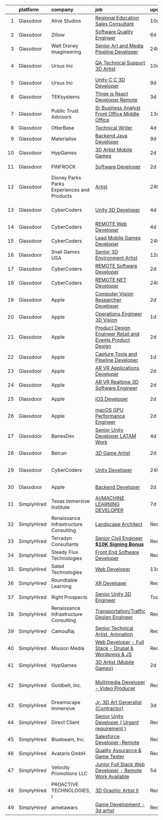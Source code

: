 

|    | platform    | company                                      | job                                                                                                                                                                                                                                                                                                                                                                                                                                                                                                                                                                                                                                                                                                                                                                                                                                                                                                                                                                                                                                                                                                                                                                                                                                                                                                                                                                                                     | update_time   | location                         |
|---:|:------------|:---------------------------------------------|:--------------------------------------------------------------------------------------------------------------------------------------------------------------------------------------------------------------------------------------------------------------------------------------------------------------------------------------------------------------------------------------------------------------------------------------------------------------------------------------------------------------------------------------------------------------------------------------------------------------------------------------------------------------------------------------------------------------------------------------------------------------------------------------------------------------------------------------------------------------------------------------------------------------------------------------------------------------------------------------------------------------------------------------------------------------------------------------------------------------------------------------------------------------------------------------------------------------------------------------------------------------------------------------------------------------------------------------------------------------------------------------------------------|:--------------|:---------------------------------|
|  1 | Glassdoor   | Alive Studios                                | [Regional Education Sales Consultant](https://www.glassdoor.com/partner/jobListing.htm?pos=104&ao=1110586&s=58&guid=0000018137cf345e98bf247254e7e67c&src=GD_JOB_AD&t=SR&vt=w&ea=1&cs=1_e8b93347&cb=1654498735543&jobListingId=1007895124397&cpc=64DC0C913FDBAADD&jrtk=3-0-1g4rsud46r0go801-1g4rsud4mm6qs800-2fccb21c2e1ea881--6NYlbfkN0AtR68e5gWpPxoovZgA7Udo-dcymoK0NpHFMpIgh7LYzwY3wN5rRkTJw7S9Un75A1UkfoEPcR-RLTtmXzPwKmOqMqSUGO6XxXBLFjazCM3V1ZfBf1dsKFPwpEorEmRbYNpRuaetMdGHNrVWqKG-YgcH2_4AgN8YNRiRdktTNsy0-IciB3jOXBW6M1cvLhUjxJJREkqjKYfkKE6S_cvCkunqi8PFlqsWTxkJ1pFYxsoDorLXqW4DgIq-FTqd1Wl7q2sBQtW3INNl7M8IgTYWtcgGImCva4zhitC90nap668CNzxcdrVvWxRsP9FxZezlJ2H9n01drsCY_GQWdUdW1PPN-GjYe9PFw_ymihG9fN4w0Pj3e7kUaGzX1lnGZOJxsEafpTIFlrsupLIHwHTaGUAP0IiP8BA8B1frCf-ZfYKF4zZABBw6wtyQXNUJv-e1R7dOyrt9IJlb-tniN7P_qQrpTni8FEF6SuDseExJ6epEpm99DbN_V9EFB-5CaofXexRmGExJ_2AEi3Cuvt-Ta-1a)                                                                                                                                                                                                                                                                                                                                                                                                                                                                                                          | 10d           | Remote                           |
|  2 | Glassdoor   | Zillow                                       | [Software Quality Engineer](https://www.glassdoor.com/partner/jobListing.htm?pos=106&ao=1110586&s=58&guid=0000018137cf345e98bf247254e7e67c&src=GD_JOB_AD&t=SR&vt=w&cs=1_6af1f7ba&cb=1654498735543&jobListingId=1007903539031&cpc=F17331D9BECC482A&jrtk=3-0-1g4rsud46r0go801-1g4rsud4mm6qs800-035407c887bad3dc--6NYlbfkN0ANMurRYyPEXg08u6OamUd1Mvhk-zhFSGYIZgoJR86UvQ_x0FKK8TrZZD49G3rLjS9rbZs5q0fbxwYU7MkV993Oe-gKeXOBEM0przj8GW40AqIWrED_h2tg0FFZ_tVDMQKQ-FCMIu7_2R71BCkq9j8dBYcVNaMOjb43cyWZM9Fvpg-YQtiHwFq-WbNt7SdiX9gbzYZ3roIFi4o1MxJUch17BCj-GMz1vZkRdJAJVbb8xTql29Qc3API78RyanGezjrmA_DxFsNrkQ1T7HFS_JPajoUOT2BPYOB-DHwPYi8sXpzMcOgO21-cphLPxt_MQZWYem85vidoy3qHawy7Vhfb3_ahmXteoj71DkkHqHLZWIgBtqGBjJ1RPCvxfFOTmba0PCX-43EVLatZxIuLB4zoaMgc3EH_me9ybFNB20jMAduSLJMadc932dQfn1LcR6FnGesEO9KJDG7c_DvHWtQjbtt3um1xHyBtwQ1pfboHOSAw-g0yHL8Z5-X31hu6wUY4EYf7Z5Bc-cFTGsTlcb6KWZbWEV3_Q2NKVe5ci9xgbam9EhEKpVmPQxPJgrW4IXJnUgLR4AjYQRVOj85YAierG10gmW02Ta5PPOE0UV_pNH69faDtuqGTV09a8GQ-6CQoxpJnSuC2bV13ypt3wB0O9eV2jOQrFTZhpmoiRu2yLEaGjg5F_KuYPd-P3egBJAceA3nT6hqRNOzaROyTQj0eTpFYJr4S5I2zcz6BNaiiHp67skN5Ha-ouf3xD4KQC7bgWKkItfIm38nzQm3CWXFvSFujK-xW8-CPxbf-whawX2GpsqhAD39-ovxds3hptCdYNRr-PLjkcvLkfPhHVTbLDESm4xOr9Bovk3bEj78vpTLMF-JB-wFJzu7p13-c6St-zuvpIPQsx8fL2kmuLtcfX7kirPtB4Eo%3D)                                                                                                           | 6d            | Irvine, CA                       |
|  3 | Glassdoor   | Walt Disney Imagineering                     | [Senior Art and Media Pipeline Developer](https://www.glassdoor.com/partner/jobListing.htm?pos=121&ao=1110586&s=58&guid=0000018137cf345e98bf247254e7e67c&src=GD_JOB_AD&t=SR&vt=w&cs=1_1f3f5faa&cb=1654498735545&jobListingId=1007919204737&cpc=32EE424DE2B657EB&jrtk=3-0-1g4rsud46r0go801-1g4rsud4mm6qs800-c6c83084490b79ff--6NYlbfkN0DAFTyt7pbDCC2JPO79CSdi1dIb81yjczP5qsKcZIxgiRd1qisRd4re16D_VG3-wzWgmoe7oQDeeETCLOqFlKQjg4NJvtVe6PbjUFlH5oRkUHFc1EnNDTaYwAJSecLddGOj-ARd8Era_NgYiyt8DraoFu0wgDZnusyVp9KDygqr-slxF9eB5NsvmAQMK7A-oVCu4VsTQGLoBnhAoAVFno6YjHtbG4tIoAVHjpdrFTHDGz8lamq8j-1j2y-CgMHoNNJxU2evdl5cHTnr1t_RhFCueJ5He8gX4q6D4tAbmJFmEUfIGPOjmY_SftW0PQ5gdc3Ffs85Qb9O-dMIDqkgs83lDMcra8wxJEvsMm0GnojrTMDNzbO0eaEi7tROSSDVqyThXnVNGq70bVEDMzx2OGoV4umgZ8FqreSgN81autNHklYGQU5VgSvIi_c_CjZjMjg%3D)                                                                                                                                                                                                                                                                                                                                                                                                                                                                                                                                                                                             | 24h           | Morgan, UT                       |
|  4 | Glassdoor   | Ursus  Inc                                   | [QA Technical Support 3D Artist](https://www.glassdoor.com/partner/jobListing.htm?pos=128&ao=1110586&s=58&guid=0000018137cf345e98bf247254e7e67c&src=GD_JOB_AD&t=SR&vt=w&ea=1&cs=1_ab555ff8&cb=1654498735547&jobListingId=1007895506669&cpc=9DC6E4D8324653EE&jrtk=3-0-1g4rsud46r0go801-1g4rsud4mm6qs800-2f95e1f65c736e8a--6NYlbfkN0CT8vBT9H5mqECx2dfLV_FONLPDKpIRssxVwtj05Tmm4rA5I0VNOPdM1oYsK66ov5pd1D8TFEzF-bPxv7iFcqwJIp8izRZ0O7z5k-EIgIS-qEe3oSm8paC71AzvSTsFdbaqVcnybvg7X3v-Dl3nVei1INK04EuV7KbUNp9NSXlRlNBPnwF4hc_LsGlEE-AaNZvzm4ZA7vXpyZPm7v57EMBRz87C_HhGUbs8njjIMve5lDnKEpm2TndLO9niM_2YMMsDghyT753m9Wl0IH70lPlrILQM-Lnj5KvMKW0Hf15fCu3-qqRY_BQ-Orgz4U6byYLyfJoVp_ABLLDBrzoDer1MWaMdCe1bzq2QGaOQUiullHDl0HwP9svnh-wT5nTLgp1oJbrjKmcNTt5XdzV48PbM6dt8fmprbDwViJsTxwtYRDzNmTs7hCy6MCjYfU44Ry1wZUe3b47QNOOdkm5stWB43lH8KD1CtqC-9-lJDe5QS80_ldOpyI3FPZaaGzW89K1HtO5AuQg9taC2638BnPAmAm5i2WByDg4TzmA-ftw0kh8itDxyg5pj1X9HewdA8v96geFcggLnZBd589T4ogpUZKevVxgMRf1F5Pi11O6jhapkKJQ6H5j5MBSoK46HaVJu65YC0t9PKUfomTrK53Tra9H3kj1B9F8kRKhXU3s1EhZOB-5hWSthQfFI0O8xnamj7jOfbvMKIRSoYdm4Ij7GXhLRbMJgM3ob0u_FIFNYeiPXKX5i7D_nV5538hfI0OtR-C2plc8n4hZ91t02DM-7H9sD9Crd7tWd11NE2pZ6UuAPLStt5bwc1tKYS8SMss1s-TDS6GENrOYMs5DJ0lYH1AGjww20dBubhBPI7eSs94FbSvkeR4D7y-Z0wfxPy3RkclC9EcCjcwV2PEcFBxIhDQSR60tyAwoRLHxOGl-AztRlSkHvhqHseq9nLD55k_AKFXQAsN_xcaRSnF4JwFacVApZy4SP_rImfqjl0DSNFBx9ACgdAD5Iun-Xgkt_k4w%3D) | 10d           | San Francisco, CA                |
|  5 | Glassdoor   | Ursus  Inc                                   | [Unity C C   3D Developer](https://www.glassdoor.com/partner/jobListing.htm?pos=109&ao=1110586&s=58&guid=0000018137cf345e98bf247254e7e67c&src=GD_JOB_AD&t=SR&vt=w&ea=1&cs=1_36868d13&cb=1654498735543&jobListingId=1007899085214&cpc=42BEC95245890617&jrtk=3-0-1g4rsud46r0go801-1g4rsud4mm6qs800-e94ba3e8f5e09dfd--6NYlbfkN0CT8vBT9H5mqECx2dfLV_FONLPDKpIRssxVwtj05Tmm4rA5I0VNOPdM1oYsK66ov5pDGOLJHGnDLBGJyQ1GPi5-bziv7MwQqUEBr1DOUreN8GzYgEC_gJlyWgSfTpdGPPjD4QSlY1HIR-NFpcoAXS27VgnrBDy-bqdhYISd3i7bD79cjzAdSEJN2VeD1TohrI3Kl6f4QCjwczBeNwLH492qEibsIYUqUqv1obeyjhm_U6tXQQQYMvB0oqKZB-4clx3_VDDAtfbIzk20XcGIijaVf1iB5mIjDtsGc4bWVqeZW3rlvCylL6PtwqdlxRLcC_tusSnNKVurm-c1d-GjwcYDbIZNJ-DYqS4hw0VrJlq6llBSDVc-Juf__BadU0uzlxcgotLz-PTagkCbRMooCz2tqROxSl77ccmnRe8YFBMa5JaGtHwi2RJKsPo6Q8-wOUWNO2badF__AL8lRiR1jB6wgrkY_tnA_IfPjTLJWUfKQBlDXbcg3Ihs4cXhttTm63AmirsLjJoEs09Jwi45VQya9rzR3jJo4osVXsqSIcuap1iCJk59iO4bK5kfOmcjn5LcahKuw0Hfj4McZOX0MZfMsmlMEipSCcJVzQMd2K2o3AwXCtgBJ3fZE8HeCj5f7tutahlMO-XwNzwe-KvSNsF7CJ3wLLJhCnKnmjnTrFCgv2nRlDIpoE5hjo3W1MmOZ_Tf2I26vWI103Yx_bcP4HM9LwSjPlKChyNc8J-o2A_yoIj01LZWax_f500qgkrgZz97H64B_7TJxuu-QzMZPBRcoyzmgYsSC0uP3btkgRk9xT4oSz8MwUCUQkHEAHntHyqZ9nkkxcDg6yGCvyynNMdJHFq2DUEi85vKHXQX0HkfQylPqqmzOpBg7NDy_pLDYjJi176CNfnVoXnuoz0UTVlmeTdizzOBIeXVV8aYMHPUdPeh-eSmTn9GZcuO3V3sPD6831MG4gT35tR7zEjHQHfrRCZVB7kSNJRECAT0YceZGbtCmohEdK3noE8TCDAztOI%3D)       | 9d            | Redmond, WA                      |
|  6 | Glassdoor   | TEKsystems                                   | [Three js React Developer   Remote](https://www.glassdoor.com/partner/jobListing.htm?pos=130&ao=1110586&s=58&guid=0000018137cf345e98bf247254e7e67c&src=GD_JOB_AD&t=SR&vt=w&cs=1_68f71511&cb=1654498735546&jobListingId=1007915082914&cpc=B076152010A3B66C&jrtk=3-0-1g4rsud46r0go801-1g4rsud4mm6qs800-a401ffe008211f96--6NYlbfkN0AuKz8EBO1xHDEL7V2YF9xF3dC_I9B9i-Zw2Jh8clPMK9BxhHDJszxSyW718EipT5OMRBj1ngUYa7znXsJmMQfAbeNIpqelumvuWdazZosee6BP_JrpGbOntRNKZjKPxwX7aTZWq1jr6o424V-chnIsjJ-EGIGmIDkY4Ed75ncFnbm6QElELXCLz4v4JPuRrrRudGnp9nAo2WKfhsj3n064GF-fUsQurjwJ3yxcxcKaXvQ8ZCF9EIgy0ESQv2mqB_vVrj64SoEpjNZptZDFVMh0JMjQk7vI8Q9Hax9ZrO-o5fjC70uaYCVJ0K905ZDihANfmTlWtynCIG4apudRHYVxAMA5PRdZ5Uj2wZZXqXH8clf-08w2aR4ICYVvlWg7mGGYlJc9ZrLniElfXO7VT5rxaJqsLuGxA9WuQZRurxEXgMt13ZoiLhYEsj91MPrUfhmX6B5dX2xMlHOecSuz7-RMZSeIhRBesZ9rQKutd7bWpXPPzEYSfuelmAobl5hkrVBT4DDO7RkTbBMnRyb421v_xR1xywSjaIhfGOvK16H4XZdUz9h0IT3y0_6M_qXkR0EAoYuKBHyigm9bT3TL8z9_kQDs85GBSDNDLEH1YT2uqTFT83-8F2uVvvfBb2fuJTIlj6UlNF_h08w-qJSGseVdCOaF6qhVBn6MKEoi95S0GDAFGDJkPmxHtoQwEfPElfJL2r1yZqSCd4Q7pD4HZl6fGfwEXVQ1MzUtIetabbe8g2ybDqLG5v-BIrKxRa_KQXwCIpFGOP7WV_H4BQdRcgjY4Y2sApAJAVDMRap5JQ8MOR62S1M3LSvyWrnGvoB2b4RGWAT7Fja33DdrUR02GWvGc5sJNAZ4wOb35JSI28EHtqeJCYBZdi905zMSNHY_4cYBpr1vmO8FMhCXJukaRRWZ9MXNo0ukU3n7t_Ps8dlBDEyKrAGwSnZQq5siuKkO-OerYRZUMhRTHw%3D%3D)                                                     | 3d            | Cupertino, CA                    |
|  7 | Glassdoor   | Public Trust Advisors                        | [Sr  Business Analyst  Front Office Middle Office ](https://www.glassdoor.com/partner/jobListing.htm?pos=103&ao=1110586&s=58&guid=0000018137cf345e98bf247254e7e67c&src=GD_JOB_AD&t=SR&vt=w&ea=1&cs=1_0dc51efd&cb=1654498735542&jobListingId=1007886518378&cpc=CCC092465BAD6A93&jrtk=3-0-1g4rsud46r0go801-1g4rsud4mm6qs800-b1c11118645f0dfb--6NYlbfkN0Dku04bOmctjTjYSxKjNXPXA9SEas21_2pTClpVvKRVYf7KNy3n5zfA88uPHeGyZ233S1vY3gzOw47W_RNdtLTizmmfNGmrvrl_Uq2ZWeElE-INOc5DISvV6tUEEbOdpFTPLEtzQHWAWt1aeR-SofdmtGhhnYaox0HYopmnj-75du_-Gu0PHqDKt9zfnVYVWeXkOho9iOxDBdI7Goj3Iwd-dO78WASIMk_UoGitwDu8O5_P-pCuDZf3yV7QR11t4GS9w59f_wwkQi90Jg0H5DAFYuJ1SL5tUg-aBE3JZbRAu4Hj_W92XJnhTYCOd8aZlikQCg5Rj6SbBl_jZons2bqLEu2SYm8jOCsQLEF8SuRWBRwrIfRyK7EQ9vc9pJszLvmdgKnZ5qgKEr9XOgJedcVsqtH3M6jQOJok7Sa3PHlB4gzb2MjqJ4o_FHO67ytrBimXYGK5Z2-z0zBmSYC_xXmnC5Ka9DN_YJP5pzOSUqfzpcYAml-wZf4bz9538BWe5nrJNlujqE97NRw7EBzn5_NsGDe7y-9V8jU%3D)                                                                                                                                                                                                                                                                                                                                                                                                                                                                              | 13d           | Denver, CO                       |
|  8 | Glassdoor   | OtterBase                                    | [Technical Writer](https://www.glassdoor.com/partner/jobListing.htm?pos=120&ao=1110586&s=58&guid=0000018137cf345e98bf247254e7e67c&src=GD_JOB_AD&t=SR&vt=w&ea=1&cs=1_d96477be&cb=1654498735545&jobListingId=1007909698242&cpc=48B9F4758953335C&jrtk=3-0-1g4rsud46r0go801-1g4rsud4mm6qs800-476d6efd8fe9a8fa--6NYlbfkN0CVAr3rz0FKX4wJ5J_Rvi1xQGcI0mX5EGU-L6HZV_HGDRAvyMC53z_Pc611kUZgfx2CRKrEbpe-7wTkIBA5DV-n59DM4_P2xLft-ZYcBzNXl4-RioAS55JxFCOuJKWVKLqY-TtljfC7vL0uDKjsyf-4Sx74-pxwSD71wkLFfBVcSm-sf9qXO9NKKrFW-F3pnw-Mgi5D55_Pq8YngJVniHBaG7QxEyr-7sM35K8ogOru9P3UQX3_BOqnInEyT6uDb7RASmwiqpcesmC-VH1dxjTNaPvBVwL_VESBYMp98Gw1zEUG58l67bWNKCEvkvD0r8wzyqxBWevYXjQzz8Es8_O7HsZepuQIx9wuu_CE6q1GudniMBlQ8E_H6uIIivfFgBdJsoJUUgg7CLWfmOU51RpsUNu8q_yGcKBMQrXBaZrKmekvYP6QuGB_XPpibiRLjst1wDCQvMWfC9iCgUCwOjalabtmrapEx5s2Lq10aDOXt7ohBN2rUnKBu_DlTrf3D6XF9ZTFcV10oQ%3D%3D)                                                                                                                                                                                                                                                                                                                                                                                                                                                                                                                                 | 4d            | Remote                           |
|  9 | Glassdoor   | Materialise                                  | [Backend Java Developer](https://www.glassdoor.com/partner/jobListing.htm?pos=105&ao=1110586&s=58&guid=0000018137cf345e98bf247254e7e67c&src=GD_JOB_AD&t=SR&vt=w&ea=1&cs=1_68e20f07&cb=1654498735543&jobListingId=1007898576123&cpc=8D52E76475A7E842&jrtk=3-0-1g4rsud46r0go801-1g4rsud4mm6qs800-c5f81152a7f187be--6NYlbfkN0BL1DyQYBK1tHwoBciZhChALBxjrhsy8rFgUIA85pUFUYWyD8JNRbN5GbuOwVOSt-OqlM_96OIZMvFGhrgw9RqEr8FVKjqsNwAaD00HF8SNaJ6UbA5D4lMGHNSV0MS-Is2bTqsuhDqUMBPRpJAO44Y0UO44DCtLsuBIGe3cEj6yKtqvAV6NkzzlAnHyLLGdSdf_hgRk6a-Rk9SBoiL7m_r7HNSGWzErkveWNty17oFYLENln3sFVDJuEXzzBRKLyIyVRE7COcnVfsurfaKwUxAaOoNk8AxLTHf8BngCpyWjeY2fcGfv-a_qSrnoHemerzc_WzHQUSoyCweqxMmHNzipk3aXhNtuXthZsg5sfCgAE9mcHEaa7d52viSBtBxZXlRJrNfgHKTM5I2KTh4yQteUdh8rRNOi7CbPkLTHxKOb9etFk5bA9QRXqHoP-2a_eAsBsZ-7zrFVY4xs7G4KjVUS8TnSbIQn1PaQ_crEFZ6SmheR6iEHrVaj9rexp02dVp6zDwePGnNYEw%3D%3D)                                                                                                                                                                                                                                                                                                                                                                                                                                                                                                                           | 9d            | Remote                           |
| 10 | Glassdoor   | HypGames                                     | [3D Artist  Mobile Games ](https://www.glassdoor.com/partner/jobListing.htm?pos=101&ao=1110586&s=58&guid=0000018137cf345e98bf247254e7e67c&src=GD_JOB_AD&t=SR&vt=w&ea=1&cs=1_0a4554eb&cb=1654498735542&jobListingId=1007916365424&cpc=70E6D4E49C80165A&jrtk=3-0-1g4rsud46r0go801-1g4rsud4mm6qs800-ca8f2def660d101e--6NYlbfkN0AO-lx13pzomzdSppJUWL3QXsQT8oyFk4U4LWH8QC50ColyNbWeS4BJuCdB0g7j-ichUndFoqMQMIjg28lh84pnuXem5sggZtu-4uDoA0G6hLM72uaDTaPXheFgrXPZacbY3XUGpnsNy2Ao9vtH-bxBOcHnzHfThsestPkxI-M6c6z0qluvQRNZHnCwxf7RC-gwKwB1FwbJKA3CQh6mPsC3Nh2eeNVCEVsl4p3BVarotpUHdrorr03SDsZrSBXHdBX45uQKcbnqkB3ggLo6cMBRzHpYo2Qn4HnADSg_L7qUUS6zgXLn9aX2qB1SrYHRBO-H57L5mwsSi08zXeLpgToJsSmLyisZUE7nL_dE2xegQp2Iq8vaMP9R5aFRnwVS4euN7L28llIRAVKZO_apS7_BKdU8NkPPa7a0G_w0KiVXrTD6EvyChT7pPQSqv3uZ4LgT0GuMd1mhtqkhQh-5qzA9uwekE7ejd8uWgQhWJkzRlUUhpMG0I7BB4x9eFo5Vl3ts69uSYLv1wg%3D%3D)                                                                                                                                                                                                                                                                                                                                                                                                                                                                                                                         | 2d            | Remote                           |
| 11 | Glassdoor   | FINFROCK                                     | [Software Developer](https://www.glassdoor.com/partner/jobListing.htm?pos=102&ao=1110586&s=58&guid=0000018137cf345e98bf247254e7e67c&src=GD_JOB_AD&t=SR&vt=w&ea=1&cs=1_f371c6fd&cb=1654498735542&jobListingId=1007915939256&cpc=F9A77EB4FA44235E&jrtk=3-0-1g4rsud46r0go801-1g4rsud4mm6qs800-1cd8cc764be7a5c0--6NYlbfkN0C3s6SQssVyjM0TBjXC5cY90NsFTu6k7iXDnyh6Xjam_YN7XQxmbM10FTkIBffx5sr6xSNuLsw3fTJOor70f4_jnZ6M5NSozn_Wojce9YrZ8YC-oaDV3OGpSK2nfYS1ZojVWmbQ9GHWuZ8nXqmrWGyW2CUdDHwUft3dIQvdU5QzOdrnWt8GakXrhZub1oj03S3EZmRrGNcdx2VIWZgxsehtDbo6c-jirtvnu-UZBF9S9XtS8nsh8il7Uor0x0-4qdIn3ni9Y4AwRYXU11dyW8peu0R5L4WarrxufmGKkPoma4pJvojooAz7ubmGM_P3BVTz5QSXoTMCuXtGgo-PkFEv6vI4EbZCQSiz0cOR7A5rSSs9cTe4HcjiE7X82QttWvHAtGVkjHR-2TBDZxvMloqMrjD7BE2cG6l2YR0yd-UUVLzyy-H-SxcqCzTHblQFYS8NDaCzHxE997TUG1_QHQ3_qIngXEY_U7zba711wpe1rwVqPriP_jlvLbk3Vhheo9LCrzZkWShF0w%3D%3D)                                                                                                                                                                                                                                                                                                                                                                                                                                                                                                                               | 2d            | Apopka, FL                       |
| 12 | Glassdoor   | Disney Parks Parks  Experiences and Products | [Artist](https://www.glassdoor.com/partner/jobListing.htm?pos=113&ao=1110586&s=58&guid=0000018137cf345e98bf247254e7e67c&src=GD_JOB_AD&t=SR&vt=w&cs=1_c6e5f780&cb=1654498735544&jobListingId=1007919229430&cpc=1160948BCBA38B5B&jrtk=3-0-1g4rsud46r0go801-1g4rsud4mm6qs800-c8c3ce07408f3541--6NYlbfkN0DAFTyt7pbDCC2JPO79CSdi1dIb81yjczP5qsKcZIxgiYm3-7g-689UDqHItQTwke95iZ56NJfW0Q5CHdXbMWYYaAY0OmBznnPCf48ySElIa2FrTlHP_Y_M82anoBLPPbjPJnnSAZUSLa-B-Yhg5ak7XLgtii4AQoQcOcrHXM9uHGjqDrDsMR8GCU8VDHGnYX-706wtiEghtrZr5hBhtpwJ6SH2vlBN_tc_hR922Qa7PGANPq6oDs0X74w6JIqh-Wq5zlgw3oKJQn5q0k-w87RgRCB5kIYDAsBWXoSLpldPfJlGPrIpWOUYDW_nbK9gGeG02o5RdoOxoHaa8f3paufsZyv6ZZgXqkE29Np-HDrO6x9FyTe3AYqlZLuMBF6LssAe46yAC2JNvNQltHPKOo8aGOdZhfZusl7YBbdgHGR1mdzswz6I4q2X)                                                                                                                                                                                                                                                                                                                                                                                                                                                                                                                                                                                                                                            | 24h           | Bolinas, CA                      |
| 13 | Glassdoor   | CyberCoders                                  | [Unity 3D Developer](https://www.glassdoor.com/partner/jobListing.htm?pos=115&ao=1110586&s=58&guid=0000018137cf345e98bf247254e7e67c&src=GD_JOB_AD&t=SR&vt=w&ea=1&cs=1_3d24666a&cb=1654498735544&jobListingId=1007910345773&cpc=3DB599BF2F4828F0&jrtk=3-0-1g4rsud46r0go801-1g4rsud4mm6qs800-9a20e9641637c9a4--6NYlbfkN0CpFJQzrgRR8WqXWK1qKKEqALWJw739KlKqr2H-MSI4eoBlI4EFrmor2FYZMP3muM3gKtSVVRGDvvrClVyOggM5xbj5W3kO_sCg4NG8z4Lpbwlwm9R2f-2lUWbizLbqAAsY_WPOqvzQ2AXTw4xu2rd__lBrzfY__D-1jlxQ1WE6zMlzzuAT9SXjSH5aUsFU_JR5gybSSpe-LIWOywNtR2RrdVT3zjGaQrVJu3B2FD7s_xskMJqzeKRDtZsVq_atY-aaplEVRk3KzEwXL8qEq7goE8Qu-UzV_PVrRJZwAhiUrXNHFLlzd8J5C0MiklzLuSyM_lac99bMlBAkysD-ywN-8AriAUNpiWkOroKBiK2SM5j_a5T8i6n24jfcz00F1DHrqCaMKk0x0-BuEv2bLeH1Wg7Xo8pHp6S0qNKKIw70mh1dq2Wl1XZcfvIexgUQVsjOAoVWP1AY_nects9-VjwHsBZuuDfiS-0997u9AoBBc5d3KFwrpLIB5LwlAMK9B92LXSxkkcbrx7kMcwSX7FPrctBFmLt5omSfxaJz1uvn2BliioWyGd3ii1ZrlUn99UOSynEfnrlWVUQTu3ZB47IgScwev7t0iZX0OYg3ZZPO42m4jPu_dFaY5gWwAEg3ixjl2zpc5rdnAGxe-lmPY9u7FAKwdlvhq1NaIG5hHDRQzzO7MclrvheMhlYFlyyXcLvRXOXvSRbMg4dCgLSSlgbgj7Eznrn0hdGFx9LAXyfBya7o3VeEIWJpZEGoC_n7LOHtHS_VOUf8ZmPienTAouoskDraPylN78cMtAiwk23vMOlGadsHV5sFYqCsoMmqoWiRknGpzWWCS1-eOZS4Wgro7HplrCYS14K1b05nzMFaPbNfqF0SIZNyT02qbLwv2C9VN3YUMScnRQXqzBXVNHYrjx75u5TguDiCnhvNMCjElL4mLkJIXYlMlud8ZAkhnStx0MnKccDPrixe5JB3DhghJP6L07hPBrc%3D)                                             | 4d            | Los Angeles, CA                  |
| 14 | Glassdoor   | CyberCoders                                  | [REMOTE Web Developer](https://www.glassdoor.com/partner/jobListing.htm?pos=127&ao=1110586&s=58&guid=0000018137cf345e98bf247254e7e67c&src=GD_JOB_AD&t=SR&vt=w&ea=1&cs=1_b7f5381a&cb=1654498735547&jobListingId=1007910337608&cpc=3DB599BF2F4828F0&jrtk=3-0-1g4rsud46r0go801-1g4rsud4mm6qs800-75c9fd0a0b95ffa5--6NYlbfkN0CpFJQzrgRR8WqXWK1qKKEqALWJw739KlKqr2H-MSI4eoBlI4EFrmor2FYZMP3muM3TXX6WUUAUQWQ9OcJLC4z2Tt3OL61gVC4Hxbji2yeim0lUOQjlay2mTY80lcZtexvcYu1uDbQIZnECZb5Ta_XKaN-4vvUIs0r6cKwCtf218INzBZspqiLzbeaYQvavFv5rPlaKayiq-HEtbZnVTb0qYgZR3BXYF3bqO2wXUo0fsLSUFh21iZI2QStBKJULQi2H1VY60mERV0v2_1kHOvY0kAABDi1zMHDyV0IDW-3WlIBgJATKPtEwwfxevebWv7bm7ce9_tAGHOgvfp3mqhA4ZALannoNsuUdKCf9p9XGEcxHy3rR_BhwuH0nWkJ_hV3B2DXG2AUXIdkw45KcljvCji_-eAJ04u5auFfPtg7k5ITE--PygDSta0APWkQ75l3gBr97VJ0ogCrHNNUKd_DRexVdaBohTe_ZRUWApM9KGgekIXQZ9t3oEryerTUXaLXotHn6hYgNDCTH4iOy6a4DhF9rhRvGJMT_Z2a5S0HPGLfRjpfSf-zqhXx-oi9i9z5a2ub1bfJQrieMiI8Id0O7UDqMN3934OP8v9uuZk89foM9NFRz1Yz8z2H37yDjdUfEsNzzI57rG9F0jKSAYsuavuJHTKajkJF9WWe1UdjN9D1uEK7lZA3y0ys6z2bYDZFdMn0TE6Hg4ZpWgSA2lgWF6FsKer_DVHUWj5-rn35Ag9iAjNLAqgOAcIuyc8kUcRXqzAC8muEiW3b8lJ5N8zGIXMeb_OoT0OK3Ybvw981ZYo5rNuGwd3F4ywAL6ntph_5Jm8Bc-3TEjmYmrpJssbOt21NURzDA9VIuKSaF70iFOXKASUUVWipa8MJPVViSjaKINiFMtiwd90QOT_5mT-WiUDwMxccJQKjDi_aSePNjAz0UZkX8KozXvr-iE2SKJ28yvZsqIiOqCKXccCbPA1r0SIBCWZO4DWrxhrr5ocZus7E6lzO0oaai)                         | 4d            | Atlanta, GA                      |
| 15 | Glassdoor   | CyberCoders                                  | [Lead Mobile Games Developer](https://www.glassdoor.com/partner/jobListing.htm?pos=126&ao=1110586&s=58&guid=0000018137cf345e98bf247254e7e67c&src=GD_JOB_AD&t=SR&vt=w&ea=1&cs=1_6dddffbf&cb=1654498735546&jobListingId=1007918404216&cpc=A65DF3A704A48F9B&jrtk=3-0-1g4rsud46r0go801-1g4rsud4mm6qs800-54acd39b3ae5b311--6NYlbfkN0CpFJQzrgRR8WqXWK1qKKEqALWJw739KlKqr2H-MSI4eoBlI4EFrmor2FYZMP3muM2bw0ZwD-Avd6w-vrs8Tkb_idgV7_tpT3swYYMb3hj2P4EptCqutYj2LFUfoCJIWwAf5ORgfTovrlpwmd9UKdDPqk27h545EQflmvP-0fhCQb6cpDmkbhi7HS36GXeS7XeXnd8ui465kiF3d26Qcill-8s-Z3WYEegqFk1A_9456SXUlE6hMXWjqN53lbhWJxGwwJmPxiMAyCK2cs6Rm5sB2on6bc3kzOrbhY2EZ1qynnUvXWSSkfS58SGERyy_ESeuOZFnOfYILDrbZ5vs6UNUuDmDls8w8evhj7Ih4GZzIq59HUgQ0vXJxf33_IR3GAhv5VIlwPszfR-KkafTNlBzGzyP-q0S7ARniXTXccGeUTUHrTgwegkx_wvNkleZG7pvDe5G4i1eodiMvvPpjY_3om_oSD99KH69wW7277hydCRVwBZ4GGFcLXFkP06SB2c-FsrFvSLEojfwnDTLBaK5EThjwwWFYQUYzV26q4U8xjQc0p5jkQ-Z_vjTUZcGFRyAUcs_f2hvO2zTpcF-s1qVBZvOQLtC4ALYJFaEzf_bQ69zX9c-RPWuU8wMykyb5LmaTXmITdetN3bdQpn9LJNO4GEZEUBx_BpnawRDCDDpvzIkbGJzwAm2bzPTRCaCl2py1kkbC3n7J2l3dwEqrIiFvX6evb6G8g_Dh5Fdk409yJGYxA2Ya_EyWCGBi-xn6qMquvrVLcEbbEvccqSOfZ1B5DbVXL3AvUpr4E7XBumi8WZSyrUoMw062YwlrNFr-svdM0r6RSiMF6zbJpbmAJ0qi95eOSeji54B9NHNpfq_UFZuqhoWtr5LdmTXqmaO_ixs-Jmv4QQyZ1SrjBrk1sEAvGBjUmMleRPuYpehWPhhl0O4WzXeaUnz79_oc5GSQ5d-KHo_6349xjV7SgL2287oZT-fHXjPX_7EKjg9XrWkcDmtg0tcsxmu)                  | 24h           | Atlanta, GA                      |
| 16 | Glassdoor   | Snail Games USA                              | [Senior 3D Environment Artist](https://www.glassdoor.com/partner/jobListing.htm?pos=108&ao=1110586&s=58&guid=0000018137cf345e98bf247254e7e67c&src=GD_JOB_AD&t=SR&vt=w&ea=1&cs=1_3910a9df&cb=1654498735543&jobListingId=1007891121624&cpc=6193B0C32834B022&jrtk=3-0-1g4rsud46r0go801-1g4rsud4mm6qs800-6f5450737e7cbabe--6NYlbfkN0Cw7niSvkhlOnyUOIKh8iEFaGQrF0ehIy67CPytvastGet8VY92S4eEQPA59FvJSyALzQLKmON4ihT5y7FSAQA-pZYqnf8L1IqcBVu5scR2AtIE9jU4FxRkyLy7SNyCAx_VBfRBgn7s1AhkzDn4utQikeMqSMZpSgsG7xb7uqaP2M_HV_5YRGDcBn3SACexxgquYy_M7D0X7ETBamMbcjimIQ3ZOxQKNa91gvsviitnAqSULiqxh800m7saExbFK9LFOkFKLBgWZ_iRC7L0uYXWP3i-3tP95bcNxKxe8JcuSCri6-Iv0jji85_-rk3v7tPndfovjnWRCrecdxR_rOWQJlbhQHBzFlfRJ1UpUPCdLAGKFZr40FEeIaNvPHYm_2B5PheereHxgsi4dWxxwh8OSF8uxdJGPSgALD4seRYPDnHDHdI6hxIyEABZhKrS1KgPi8u1BhVyjcTBPQIu34il)                                                                                                                                                                                                                                                                                                                                                                                                                                                                                                                                                                                 | 12d           | Culver City, CA                  |
| 17 | Glassdoor   | CyberCoders                                  | [REMOTE Software Developer](https://www.glassdoor.com/partner/jobListing.htm?pos=125&ao=1110586&s=58&guid=0000018137cf345e98bf247254e7e67c&src=GD_JOB_AD&t=SR&vt=w&ea=1&cs=1_2d2c7a50&cb=1654498735546&jobListingId=1007916565309&cpc=A65DF3A704A48F9B&jrtk=3-0-1g4rsud46r0go801-1g4rsud4mm6qs800-1ee1124e69bd2b0d--6NYlbfkN0CpFJQzrgRR8WqXWK1qKKEqALWJw739KlKqr2H-MSI4eoBlI4EFrmor2FYZMP3muM2NZR54erBHcO3doMh_ONO68z160EumSi_uhEBszYneQBJOGXRIEB-vAP05ADR1XvnwkZRNEByyDwZ8oK3s2fmVeETFoeFxnsiM3jLhlOdjNQxxUB5HwDLDqEp2lEuWhECUcgYfYTFJSIS8R_quNIKhc-zObUz-qAuP1c8Wh2Jsebtzgfwn2ojsVwSEkBCknX7tiNGudmpXRXJ4U8VJipiCwjlWbgaQ7XffW-DQfi2NpaokUy1gElYdKjS35C2nq6HVQ1Cps5DmqGXikP-AxqoT5afUgWFY1Ol8g2q81uJOS6_vclGIcRmtCG6YJ9XfKzjMuAqTQedOUx4_P--OLAJPOck1kA8d4zXWHoqAcEd5pabNFxoWywziCkQAmZk6ACxE3wUgcqBP1clroYv4RmnumutjcmMdYHFCIdwv8lpqOQFMkxfvnPXmkAqQz2FNGvJ92kw5E3fe8teFJW6FiH1LXkAk5lCa4rX0HwUu-CcZ1cCQ6mfjuIhaIAP7_pWeyc83erHe2FsbCGk9HZZIW3OXC9sYqBNEQXx05o_UQYzyTtp1nji9prwTsNawceuL4fmzqZVc5ewD6PQq1pCs5RnSj8Y3BMwXEDEPuCpsIZ0aGiMX7I87N-mmSzJWY50fWXnOFL_wGTzNkKwIqLK0HCo8KF7aTApK51j-czWfAjYwdOwSLdDnyI3Yav63wPDCMNtKPFVCOBdfk_fhPTk_cP78J_MIcLyJVGMiOGKlUZ5JfkWXcssrGjzk-ssTYPbFYWolVRw7iUrsYSWXvU-bmWKrZPi5aSGW6NqwRD2eMKBMq82oBZ0lLsjcd1kSlvlwAj3smOEo-_87T-Ow3qZ9qs7UvkvGGbX3QfRFuKOK2nicguS0tQsJ14DI8ajGkXHS5eZyKa36KRSMNkliRUwOE2mxUpAT6oGZc5EBkUWSojpR9e_vZGHYhQrZQb1h0vuRKqg%3D)      | 2d            | Tampa, FL                        |
| 18 | Glassdoor   | CyberCoders                                  | [REMOTE    NET Developer](https://www.glassdoor.com/partner/jobListing.htm?pos=129&ao=1110586&s=58&guid=0000018137cf345e98bf247254e7e67c&src=GD_JOB_AD&t=SR&vt=w&ea=1&cs=1_d4cad7e0&cb=1654498735547&jobListingId=1007918403738&cpc=FD1C1DA32C38CFA7&jrtk=3-0-1g4rsud46r0go801-1g4rsud4mm6qs800-d2a7b613e6182120--6NYlbfkN0CpFJQzrgRR8WqXWK1qKKEqALWJw739KlKqr2H-MSI4eoBlI4EFrmor2FYZMP3muM2bw0ZwD-Avd9ah2DkSIFUxke9sjTCSE0rDZWXcvP7ZRj0xQ6w7aDWkHNG88taDkOsvxDKvcKuiavsurosrO_5X9hqInVDcxKr1lfnwZkjez3A-2L4-KhvycAXeh9lvPkPgj3B3dD8aN7aVAnN8T9cSGo7gEKx06GNUBIMBDXAZIodtTGyU8ck2zJhWUpdKHeAkGftZbEJDXEcYPCgyFZVMHdPaN9JBrnp0_kpoaEGQOaUmeEn0Ga2wAXAxcnyG8QeyFuhckQpDknLMtRGtGzPF6-8yGPh4DDbz2G2PmO988UCqLCuyDT_UCBEsUxDvMfqH0pw4ASfZ9B2cnIfCzPtFpjnEcIunta59qaTD_USsmAfZX3MLjlPLAXwUhTMTU4XzLU2uWoRPUkOPiHruTd_Mmg61gzjn3QuUqqynBamfDLyFPl0xgr-CHYrZoFLp7Nye40qRi5Cesstr5nSY1POx8rOvQ8TkFEUHDB53xwaUfXMcC7WZsh6M4h-iZQYYE_odUsRIHK5zbbkqyPu-aJ0_Pr4VAfuoeshwmR_F2xiCjm9NVci-uLbyoOXchsjNWCFqFL5UfmMAFI3sU8Y-uK2-F5VDzz2prr5wAWGoog6a5AEhrpeGfs9bvjEY3b0N39TkaSIH8LdetEwQL6pNL6xxUxNcnpLAolADOqGAxS3VsZoTRFkMGr3e_iG7iHOnSTswIIt8qBQzl2Lm5qQZK8ZvBFCyrlXLqWUFzP6qr3MAeqGuyh85d8ayrXjGzSaBFZD_uzrSKFg1XGK7jhG8rzl1x2MqD2diEcsiF_t-i_RkGpoM0O0h0nzTrVZqNK_88KqOQ0TwTuMAC5yUz8sDxSi5F8p1cU8VB3tX61-RSQRPLi-QvenCvyHWRRJvhshhP4SiCo8BHtobfu8Gnsq07baAVSdnW_t6T-QLjBiGcie7XQ%3D%3D)                          | 24h           | Mountain View, CA                |
| 19 | Glassdoor   | Apple                                        | [Computer Vision Researcher   Developer](https://www.glassdoor.com/partner/jobListing.htm?pos=110&ao=1110586&s=58&guid=0000018137cf345e98bf247254e7e67c&src=GD_JOB_AD&t=SR&vt=w&cs=1_ed818fd4&cb=1654498735543&jobListingId=1007916169667&cpc=334ABAF5D42DC775&jrtk=3-0-1g4rsud46r0go801-1g4rsud4mm6qs800-5fd3877c7b6efaef--6NYlbfkN0BvKrLyj5gPmtZO9T8euul8TCxuuKNOtzRJOomxnwSEodTz2Bc-sPZl5OJ9R4TJsNdw5YE8JoJ2J6iNpUIAXmKIgD7eqSmJy0rAsRESlGTN-pNqn-f_WZkiM08GIDVBel4kFSnfkz_8g0cfqF6dXkRVNoa5lMaAE4iZTJGTj44BBHr2O7kMBAMZfdd9e9K4d1i7XDIBm5scpXPoP1WDtu9IcC4Co3AbjLaAvtRwFl3YCOfUtiNitzB4iV24MmL7FjnEi8D4gIBPJ6C4JJGBhujTvwFE4XAjBFh1S0k1OCV0KggjvnFNcqViDqiHv1m1MFEuAb9HDZXC8SA5yQN7hpTLpq7CLqrOTljqjLni54GA2crWhUrR0_6dYqsCp4RrfatrivoWcdv773JniyYqyIQqgAmLcO8xvKNCW5CDIEZJEMUVl8LZOmi7_Zr_nClllZ3hF7FNIGBPvigBGFZQ9O4Nrdu0r78-S2aGmc_OzVSmqPHllbzyDfO9SU5XEN4BUNr3xmCq2F7cs53koJAK9lzHwB4PC99EYE-hf7YPDlEa6m4TQHxgr7ws4GdVGO27PE2LJjYoBLG5U0UxbIAdb6lSkfWQ34IiLCJrDpA7ak4KefVHpIx21O75HmKIBVQYMU_-ObeE4mGX8Gfahu-bnUVqS6ny6Z9_GVuQk8vfn2A2R2dQpkG6mz6Psz2s9FPZc4nwZkxIcL7vFLqQVlaktb7UDz36zrdDp1aNzpK1A1G7NIhPUzJFHxu-T7hk8t64OY-S9agLsmpWLBkVqtOt6-05yUQbZv1K1GATPkl4MPKr1tMWV1BUQEz7Gqvvj2IPhbaJzVaYqmpc7839X2f-j8cQG6VZmg0RvV-wvascnDLoTUN4gcw3d2YCCe2uqxvfioDdb_xFx61N8L4SeFkBP_aeNxaKiAju_DNxa81Swg6-IfdTeHYfVNE3)                                                                            | 2d            | Culver City, CA                  |
| 20 | Glassdoor   | Apple                                        | [Operations Engineer  3D Vision](https://www.glassdoor.com/partner/jobListing.htm?pos=118&ao=1110586&s=58&guid=0000018137cf345e98bf247254e7e67c&src=GD_JOB_AD&t=SR&vt=w&cs=1_17451cea&cb=1654498735544&jobListingId=1007917525078&cpc=F41FEAB56D215062&jrtk=3-0-1g4rsud46r0go801-1g4rsud4mm6qs800-e5e34dd922fc53bd--6NYlbfkN0BvKrLyj5gPmtZO9T8euul8TCxuuKNOtzRJOomxnwSEodTz2Bc-sPZlt2Zgji_QUXFV5HKqoiIZ_4L96xtNTFoVlAYS71l2fWBEdPsAMPWxvvGylctOsE02DyBd1qZ8hFmlRrcr2y4cmvydJAmP7w6FMUf62dMlyaylc7jwLpwOYKDN-r-jFvVjQQjNKmRB_0-okKYdzlHYsEOlSZku1sdyGu31Mx1JrPcXUUKupkCO1WiQt5x1pItvWkFKkrfknuhAFpOHhy_frQvI2Kn8Rpyvq55wl2O1bbGpWSzz1hlvhmZQG9Foe6yTjywA0yKh1izdbzfh3dJZ-OGZ_3zBxwpUcoBfEI2ZMld3nghPM-mtSKqqAT4AgVIDon4FUSL_2iXrtnS_59txK2r6sHjehK9p2erkDps7zIVOo2kusJh3Fu3WQhFqIt0uN3byT8RwM_0KCnE1s24JG8hrTYNpuBnqZSXO7dEYkBeKu0uC-2S42x_r68wDBPnFyjzc9cqPa6obRy1NpqIJKi6c2dWD1JMR05jN0j0vjpc9dVx-i_YqUVtS1_UO83FiyvWwnFnrpcoraxxxWKfQUsY4jzBDkqgaGUk_gE_wUywrKo71OF-Xba_kmy84MQ4yilFb_N8YUtQZsVT5lhu1ip5ZqC8qIp2cv96apr1cFAuK1sq-QyIqu9oPiQyT4zsKQjFY8cbxSF50xI7pw1gVTypsAIzJMfC22bgpyPMmUm62YQWbsMLZJ_8fTlfcIuh_UwG0AVmiSJO7H12KObRLhrsL-eR2DfVXNGpQx4K8VYA0YWDdaV7m2O7Our7gUxMAyrGgAxAI3p3oGuMMKne4FxwKphPkSzMDlEi2hdW48zs16YcqS7qW7fEHb0OFDoe9DzOic_m0-K0OkIczQ_BcnewwFUotTqUUZamjj8AruFfgt4shtRDJik0WaxVrIPr8)                                                                                    | 1d            | Cupertino, CA                    |
| 21 | Glassdoor   | Apple                                        | [Product Design Engineer   Retail and Events Product Design](https://www.glassdoor.com/partner/jobListing.htm?pos=117&ao=1110586&s=58&guid=0000018137cf345e98bf247254e7e67c&src=GD_JOB_AD&t=SR&vt=w&cs=1_5ceb5cb9&cb=1654498735544&jobListingId=1007917017970&cpc=F41FEAB56D215062&jrtk=3-0-1g4rsud46r0go801-1g4rsud4mm6qs800-8436de0918d8c89c--6NYlbfkN0BvKrLyj5gPmtZO9T8euul8TCxuuKNOtzRJOomxnwSEodTz2Bc-sPZlO_uSwsktAegDR1oWscXc6w9c2WDIWi-vzD4aUnJVNpxb1HzMrfmWnkNaLZCvH2VW4uqtK95RDdmpKFfYnMXzPMCXFtSPYTR15MkhmjDh6bduPyH52zt7MHHEEjehPnfIU8m-siX8ZJA774Vvw5HwPJrWj-9iPFgJivsNCvfNDwOIKXoB1032LB275STAUU3q0GIFK9aTiXGX98Xj6oU_nFWcBdfUeTMLAXzzc250uzmY9CZ3UodeeYcEzSBNOZ5vt_5RR0xYMpJcIPg5ozvhzWWWXmzHFciKRcww2qktxpVO_k-G0WPtHi9jNYrE35z0mQopHA6MhA0R3bdvxN5dzJ_ZceLC8Ep4GzE4nG2J_ROAb-dwBCMAH3U9oH0XJFev1loEtUUS8Fk_KNGrjPSTv6WdvU8KWpGK7nAcppCIDqW8SvoKFHpwDSqhwwe7N-QyFU5JyVnfwm4rv6lTq2LlfBuWKl7Nyfcyo6J2XkNSozKQpv6H-s6TUHakR0Q1FGeb0sZN36A4pgFlP_iR84Vj8EX_54l3Zmmj12cA3x9kT9fqfox391DLMYWFrCT_7QtRKhSkIDVI8YSbIriZUMvrWPs-u-WrOfOSzDWZmy0BFbrxqt0Dzb_lPjaIveFvDc2NwHQPNGnCwmmHxFJHuDJz2VvNqicy0KkB6LDDBIAhx9H2s-ffhbwuypsisFEZmQ6NewaPx_Gtk_bgAHmcdzUz53lqS3d2d7ao35YzFf0Qtih0cmWVEM62e8HJ7cgUzCb6qCgGZEq3dVlY1hqUwyia_K1lE8udOomDPfkDnIHV63Rb8m-CKO3pmME4gU-_gqRo0znhpM5cDwqf9P4FYKTjyc0sQ2b0n0pPrYAsiOGwo54MsrRQUsztWUo4dh1bVPiDgXHcDttkN4R6VFFsKeMz2mdI6fbrsbXorVOxZfch5JI%3D)          | 2d            | Cupertino, CA                    |
| 22 | Glassdoor   | Apple                                        | [Capture Tools and Pipeline Developer](https://www.glassdoor.com/partner/jobListing.htm?pos=112&ao=1110586&s=58&guid=0000018137cf345e98bf247254e7e67c&src=GD_JOB_AD&t=SR&vt=w&cs=1_fd3f93f6&cb=1654498735543&jobListingId=1007917525252&cpc=334ABAF5D42DC775&jrtk=3-0-1g4rsud46r0go801-1g4rsud4mm6qs800-88a33819ec71167c--6NYlbfkN0BvKrLyj5gPmtZO9T8euul8TCxuuKNOtzRJOomxnwSEodTz2Bc-sPZl5OJ9R4TJsNe5XRPnmGiHsFbCIhpEIQU_b7OnHPSYz0ctYvAZBpINXr6HyOzAx4VJ5p3scstowzsvCOwNZ8Qdt-8Xo3iukLu3Mw6__B0L1U2Y1zTXf39nbyDrA-1qEz2_VJ7_r80dKTePIDN_t92opW_0288iJzihOEygMc81LrGxrF2y-dFA3gTH1iJRxhtSwT9ST2U0ih21hDPsGEAWzcypppcPivxoEMX1P0JlYg3Mmp3K_OMyaBipmnpFzKz30mz0JXjdriUzRDPiLJc6qMJpd70-eXsoSbIEq6zolfNBmsycj8Z2vsK012jF8u8VbmBLNLR_ZSh8tLzqbkcBE-oS4XUfC9VL62xy9NLM7Rsx-SPT-iPXf8fgcBj7I8MihEFWJ47NhmEUqma_OxXKf14kIXkQSNhjFWbSO4buehtgqKwEp2i-w8PtiIE1UEuKP471bzChAfBUQeobaQ7YWQAzBhtaMxVZ9rVn1aHeHa1AzGmH2SSGyA2Wmd7IiPOHKJ1FK0XiDnwVQ6o1ZWxdDpBjw1TZMSjDdE7XkqVjisDuHnFL78517TboFP0FGKIouQ--8zq7pdN_zRPtFEMgnF1GETplEQqVYycrolx2GtHpmT_d3Nbx38rC-fb6vJ66MNHooZeO9KR1EQ75I-TMTmRUQahNgPwv9K6PSURtJVlLT9XiJkgfn5ZfLNJB-7UqzUt9fBk4ql9QKw65EyZt6IVVapWDLytOdNRqNpsW1Md_t7-rEvALeit_AFFD5uJmHaevEfWMlgvkKfkNsy6xoRGk2rrX0ur7UnlO3z6cHkXbOtnEd85LvnffCuc9756a01r3d1jx6ll1m39989rVgmvpbzAF-6ZoiQHFAI0E29OwOESOEtTNm9QYir2cPW6d)                                                                              | 1d            | Culver City, CA                  |
| 23 | Glassdoor   | Apple                                        | [AR VR Applications Developer](https://www.glassdoor.com/partner/jobListing.htm?pos=119&ao=1110586&s=58&guid=0000018137cf345e98bf247254e7e67c&src=GD_JOB_AD&t=SR&vt=w&cs=1_028f2972&cb=1654498735545&jobListingId=1007917012683&cpc=F41FEAB56D215062&jrtk=3-0-1g4rsud46r0go801-1g4rsud4mm6qs800-40969c06503b9d60--6NYlbfkN0BvKrLyj5gPmtZO9T8euul8TCxuuKNOtzRJOomxnwSEodTz2Bc-sPZlt2Zgji_QUXGExA1AOrvFSOlDhfJH23Ia0ujMw92ieWqZKVnCOF3lXVLG2lWYeQYlKlhYZRr7yBD5uUsZ87IA6zaSNDz_fGXocMMdZBkBlVjeN71r8mUoZrqcfpJoKRi9DpADyN9oSh3KRAkfg2PE8j0Xk-tKNRgA-Pi5m6CYVvDWIujSCHZL0XEZ4bUnqX6NEvEe1LxmdBCn9QUTqtJhh__sjNREXqEwtcfa8q_qGoR7NVWQ6uuurBqf4R5J4pssVdfL8_DuvaU8C5ZyWWbhfV9jK2PwB6C_xHWoZa6_yAxROnT7hmGVZv9uWXZKSg_sRvvOyjfFJfzaGb16psOJprOVy2KIvDZnixudPPN8DULTi-q5Q51ahVWezYEWm5nAurMUGYJGSI-8pdKvS7bYl_eOexUbZ7vYnf1La1DuOWNxLnmZ4Z6XDe2DPS6PrqMHnEetIklS39O3S9Hcc7tXOBcMdSuNmt3W3Fagq3lfX_1Z98c4ulVS4ssebjHX-yYqTFCsENA-8A_3awaYN4zgUO_M3aLHI5rQAvMSKJ23lLGHs7oO5UDHh0jz4xJ0HB9QbO1Ctsmsh9XSrjpaNk4j_LtFcwlbf6ylrTZ9x7cAFKPPVLppNYoNDzdDhpyi4cPPlA_MQHwg11RoT_5oYnHAjdbQKWeR0e7qMLJhlmrbmDx1aqiFFycE_W8hKSGq6mf74rKFJGUskMd4Jy5a2pIWNKuGxIXo3EJlFbPLe3F2oagGR_gC2iMb-Dtl6usngyFfiklACWZKZ9LyKUaFHovIp04zRrtTAsC-RJkFtRE28pVRH1OjlD0NQ2EytEOyWHkc96djrqX8Bo3BV30cL4_uIX_msCY2ZD2oY9l77GsWgTusGoDZTMEyztycie9gGeyo)                                                                                      | 2d            | Cupertino, CA                    |
| 24 | Glassdoor   | Apple                                        | [AR VR Realtime 3D Software Engineer](https://www.glassdoor.com/partner/jobListing.htm?pos=116&ao=1110586&s=58&guid=0000018137cf345e98bf247254e7e67c&src=GD_JOB_AD&t=SR&vt=w&cs=1_a90602e9&cb=1654498735544&jobListingId=1007917016946&cpc=F41FEAB56D215062&jrtk=3-0-1g4rsud46r0go801-1g4rsud4mm6qs800-f6827e90c1b84e4e--6NYlbfkN0BvKrLyj5gPmtZO9T8euul8TCxuuKNOtzRJOomxnwSEodTz2Bc-sPZlt2Zgji_QUXGExA1AOrvFSNUA_vJk8KXP0tE7emspLrJEoRRoK391QlP3lw0PQ1_XLjyrXN_FsWINf5LnSiqAsV3qc7mugo_1hm3PzgNghjW9l14llS98J1b22rBq6dIqkQRWAZ5NyFntflsRjuK7FRnXjXHWYDWZLz2NYH-Ysa2ROSo5CipgPzqzTv8_KmmbPiCc8XMl9AADfi6hOZxXw2acr6rfh8E543Tm02AVNXjGMz8lMSPIU8xYISgsIWJyHeu5olQ2CWlxaJxLK5drLNnw2-cTkofulU7OQnnbKNvUw3FWT5lCmnbM3Z8M8MPua1l_6BJiPOF4Ji91hRcbghdQz4sm_5Yz30elJx5WB3dc6u31B6qiGlLb1jfRI7fEZlnLKRsErPkfQE2bnjwJbdX5uhU-4FTz_syM5d3tE3DDTEpHg3g5Lqk7Sm3mpgHi8tIR4u3ygYp7eIHdagWQfpnFheQr3ezJD9VQE5qYnPEBwINqu_fHhW0iD6fNmy-56cuL5wFcgsLSy5lP1EsorsZJmvWJpCoXlAOqfKpEbTXQaYggGyu9qqkGWdEspYLUniolMNSw0-vEqHsszWIknBIomoy--KR4-q8RoIQfIOLvPheS3IYwjMZSYf0N9mwRvAxb52y8CHFP7n7W0M-iYCzdGApnqCgToRkLFtdcvou6cY8Um4WC_gcKGYwD20ucd4Q6AePsVAMJaFFwK6EO5By8uLVPJhknyjx4313kNo7nJbgyB478tAyPh2Zeo76s5zB_ePlKIXJaBtnLi0LzSjG9Rrin9hg-S8vskgBx3MIKufdnTV4jsToX8nUsZvb4Cva9XDoTS-pSl5jljaI_7cXu67RB8eXI6o7MAnYqdcYXptzMNJLjRtwAIxp3y8g6AoYG30IC4R4%3D)                                                                 | 2d            | Cupertino, CA                    |
| 25 | Glassdoor   | Apple                                        | [iOS Developer](https://www.glassdoor.com/partner/jobListing.htm?pos=107&ao=1110586&s=58&guid=0000018137cf345e98bf247254e7e67c&src=GD_JOB_AD&t=SR&vt=w&cs=1_3d79fb1b&cb=1654498735543&jobListingId=1007917018211&cpc=FA84DF7EA1EC2398&jrtk=3-0-1g4rsud46r0go801-1g4rsud4mm6qs800-3f2c080db2ff7e14--6NYlbfkN0BvKrLyj5gPmtZO9T8euul8TCxuuKNOtzRJOomxnwSEodTz2Bc-sPZl8WPllYOnI2gKGmARVlNo3t4AOAwMHghLOrF9D4jyr1a_iMsPLzcO8kGVXQf8kPtGlRL40QmSBH78PrEfnrqkhrSh_iowG2nvV6ixYH4fwneTh6laW7MTUXH6TOk7G5D0jCwhYEny5-2uFtd5_OCLYGtnwmIAnBYtY0fFvrk_vatuz2KUiLJD2THs1uxV627RmZp8QpG4DkGU4Qeq8OivM2egaprzlgjZLn-78__XcN4hwVMw-ueVcP5RTvTCZuNxUEPJmYNb4rvjPWjmySO-qDDTzG7f3y_6JY12Gg-OjGxu3yIfBKp53BjIyUDpIegkVLzCz0gFdarJ3xPsFDjbDk8x9qzIQQINcE55SbIYnL38bgy7D6sqFffE7V6jX6ljFrq1Yk6dPHWYYKsuAASaMvMJjserkaVo8RdSZP1NeFVAz1rX638BlbZ2uVEJwAzaPVBsL9MvKOqBAL0I14B5FpJprB40FSkUMS54ROCwefGs9CVAg7YDFHsUgrkjg7k6vK776JDFqC9DdjkRCzBfeC4qKvdOb2STo5aHmoSI0pYCTJcIyO69atK5w22KABsasHv937ohQVKaNcmlOQk_SZf_ruPIA_bQATb-hthE4wbjVy3l--EhBx-mCRndAMRrwnBL6e20CUsWsfXlSKCaUurrOyPXdqKlzIRXbooWbbbEgVG8aE9EVfaz3oryAOjFd9pEYPyRNZaXB184ASxR8tOcoXex-yidOm1Xx_A9ulA6P84GgpPpAVdjsShOeHyhbP1PDDz-SVaeGTkGw2mZC2bbgjPEf2iM0UfkkIzsAndYsmagwdOvjJyymce7k8lA28IzshLNHk0Gef0kzeXCejRveW-3fsmTD0aGakVG_GcaNuwLOUYpFg%3D%3D)                                                                                                         | 2d            | San Diego, CA                    |
| 26 | Glassdoor   | Apple                                        | [macOS GPU Performance Engineer](https://www.glassdoor.com/partner/jobListing.htm?pos=124&ao=1110586&s=58&guid=0000018137cf345e98bf247254e7e67c&src=GD_JOB_AD&t=SR&vt=w&cs=1_0e81e887&cb=1654498735545&jobListingId=1007917018847&cpc=F41FEAB56D215062&jrtk=3-0-1g4rsud46r0go801-1g4rsud4mm6qs800-1f7bde192541d31e--6NYlbfkN0BvKrLyj5gPmtZO9T8euul8TCxuuKNOtzRJOomxnwSEodTz2Bc-sPZlt2Zgji_QUXGExA1AOrvFSPHkCuNTXm_kR8u7KjjA7XNQIcvmD67QSy9malQlSfEMtCdmGyCUN33fxcTiErZdalqRe6akTbKVAOXtyuF7YO3oDtrUFOk6U5h7PsooxVk5V_mbcKYiTf0O17q3nUkYNM6LcSuVkCfqB1D5226EKkE5jxyAbeZjLTMOSwAjWwXvJGK1XPQV7CJ8opNkwmlbjeYqbG3CInyipVO-IFBrTWR9fu1M_5M4NH9PCiZp-8UKp19eKYeNaJ9j7N0sX4oll9WOsRLaHf5lrxH5yVMFrYMru1Go04W7hZGcNM6KzMIf5mND_a-GAGeYul5Pj8ECI4SB39cf3klZLcFpI2m3rH5Ziz7SHzm--ZxdyqIqHRrEAprvvJTlr0z0wSM0c-kBKeNKccCZS0tRnMqtQ_3p_lFM7ImTEWoe18sWDpWQoACZu-QSWTVlSIBoBJHJLCu4EeiNZ_agxD1B6QrI73r6I8Qx8aCCokRVlu2BKZNwv9SBad0MNqUZtaAeDDWBZC4bcZmY3_HSBmyca8PLsLt1tjARSP8OP-_V5OBc_B--SYyZLcYAqDkYczIxEVkJlFboXvetV0fGbAfV2IHzZNTi6zXY_dYYtOtjDcOKx9eYsKEhtIBaS9Dvmy3IPZJ6g2UDMcUfKfbDN5q96xh_pHyw6nKk4iJp8a8nGz6dLxkHA4V43pR-qZYIWY5jBP_yhVLNMKq2BE06l5BLQAD3lCcee9cgnBqh9JkffUGQPOTL20O0sSsZyI6P_7nKjZRVQI_yGi2NSlTTwcEjC_U4IfoEXk4v3sOjU8YrcFvN4fCX2Kz7vEafjIjODrx9bWlBqtDpRC1NRLhei3T3LEc0IQaRA8sVFyAgtpOZFrjGdYAcVzMD)                                                                                    | 2d            | Cupertino, CA                    |
| 27 | Glassdoor   | BairesDev                                    | [Senior Unity Developer  LATAM  Work](https://www.glassdoor.com/partner/jobListing.htm?pos=111&ao=1110586&s=58&guid=0000018137cf345e98bf247254e7e67c&src=GD_JOB_AD&t=SR&vt=w&cs=1_ff43449b&cb=1654498735543&jobListingId=1007909598042&cpc=AC285F3A3ECA6BB0&jrtk=3-0-1g4rsud46r0go801-1g4rsud4mm6qs800-1cf08de7a6090fe4--6NYlbfkN0BfEGkshao4EhrCCf7LYqKO8VNtf9vkQrewuI3DmTR_-FNjQOZq6FDCm1wcPTrdsPfGE-gNHWD7afn7fO2xpDlL7VsoX6KhU8P_Vitdah9wbX0eLXhKf7RXmEs0SGaHZc1wVCPpSOib9HNIROqubLYGIbrWIoEwoGmxkckc2SqGWCVByrS3zCvhnL0IToL80uxAs044A6p1Lpsr7--U_NTBIJMqHPBx3TXaKLo-6xKo8QmOMzQsHdxt8L8zpMdfV8q2whQsCrdQUq5xvU-dxV-tlegNWqnUTjQn7hoN-Mh-WkTU65Rj4Xw3yQNKRt-tTlLJRXbGX-36Ia7FhnN6c_i0w0L8qRhxACSElD5t43KQ1775A3TzCaQKxVqCSaWh1bdj029F0-fuDIgKJKdYr1GLMQWHLjTFLeDDz6_bDAqiRLJhF1LPXiMHRVmsZZyD6c2c-oP1D9cucxWi-6L3lxpEP1zEVAdfDi6jGtNzI4Z0vjA_v_aJNQHVp4KHu2TDgVeOGqYKQpDhm-mjghrIngsb55Z1gdZgWxPcgFMD0m3KtndknHWTeQZcs3BRj8UX4dVlLKHnyQ4TVvL32dxeSOiu)                                                                                                                                                                                                                                                                                                                                                                                                                                               | 4d            | Colon, PA                        |
| 28 | Glassdoor   | Belcan                                       | [3D Game Artist](https://www.glassdoor.com/partner/jobListing.htm?pos=114&ao=1110586&s=58&guid=0000018137cf345e98bf247254e7e67c&src=GD_JOB_AD&t=SR&vt=w&ea=1&cs=1_959a533a&cb=1654498735544&jobListingId=1007917213226&cpc=F41FEAB56D215062&jrtk=3-0-1g4rsud46r0go801-1g4rsud4mm6qs800-a9e92b03005ee125--6NYlbfkN0DXzDzZ1Oulz9LSjzVbF8otUHEujJfFPwzVdyJWZPnyGBC-xHtBtebw1siL0zRHvfMNkuOLLq-jLCCbYKU-sTEGF6LjNOX5OiiZhHv2n2DnCyTRAWlJOH_KK-aptb1uatP51RcqVGbszEgO-Unm6SP35JakMO6kjqfTFnamDT8WK32mz6TXLQaZLdO2maWk3EJon-D8KtTG2w2lqV-9ZcOi4rWvqqGVNnxQ_2Rv_c8ftkTUbnaMVO_LYFYunSRRelTqv-W7uml-1tbQoukf0VioguTEQAu2D3a5CECCkPZYQgfdBEQsSH56hz3B1-cRQr1byu1Xjb6FciYs3qEzOwTBFJ5I9ZB1fsRQb8t1pCyCBptg5v1-PiKTJnPOC4SMrmOROLYf2SGRk57Oki2SyYEI23J6P0o_Pu6PAoDAvoM1m818-YCY3dDhhkIizlwk83UdV49ErNjBukf6AYK3e2vezCZUWMgk11r5-pCqPV_dJYtQ8Xe2Kr0TnXeHnWJT1o42fGdAh3CkHF27YYnVCBeWs0NQeqh3nYIv_DjnbgFeksRhyK32nLvlUYY-Lhm7cAdwyagnGnknJQ1SvVP5sWB_oLPdYI_e4lQuPcHPWkaS1fPT-T92as3P34vBN82XkkI-P9F5NtaTcHfzQiMsW8qoU1osq8geaPr7Ehnoz_VFmkkU1a8goN4BqaOFn0ZatX9NeSEfzxU34y09fEWokaaTsE7H8HhPf5GeCNk0Tq4dlOgKYI-ZzJoANJ3QTYbqsPz_q_9idoHy-ef_Pus3eMhy3a6EBTBU8WHNhcNPgro0FoRZ3J11Po9gPHu0_XKDSkM%3D)                                                                                                                                                                                                                 | 2d            | Seattle, WA                      |
| 29 | Glassdoor   | CyberCoders                                  | [Unity Developer](https://www.glassdoor.com/partner/jobListing.htm?pos=123&ao=1110586&s=58&guid=0000018137cf345e98bf247254e7e67c&src=GD_JOB_AD&t=SR&vt=w&ea=1&cs=1_57877716&cb=1654498735546&jobListingId=1007918404228&cpc=A65DF3A704A48F9B&jrtk=3-0-1g4rsud46r0go801-1g4rsud4mm6qs800-d848673354a4b93e--6NYlbfkN0CpFJQzrgRR8WqXWK1qKKEqALWJw739KlKqr2H-MSI4eoBlI4EFrmor2FYZMP3muM2bw0ZwD-Avdx_nwoTDfLSEF6SuDiwR3eILoplZfyGYLcuJtg1EQCdu9fB7NyIseDsmAV2noP0XLLZtf40baiZgMVHOr2RK-nBgoyvw-0Gtclwv46uDElOa3co0uoUIcIrHToFQm7_oQx6Pnkk6PpLI5mbQOeWzKBe7WXkVrXXp76tJsfXgvJthPNjg87jSaACKBNnZ2l3U6t2zGBmR4skNtnRGMor7zVE7D_aKSk-znqiBxuAE4_6_D2TVxM-mzXk7kwB3R14U7TG3S9IAAXIRo0TZM6oSSbyW-SOJ9WzC-zMkjXzxF7AaeSxyoDX_gmyBnb0QJn3rttZugD2xhtELXJLSD5lCp0ovH-O1FVWQpRXzgeoJclXxe3ouW-YUZLxx8la1Z8u_rOeUJGwfezwwmB7uZRfzxrXgTzcKXyGS1lwDpxUrFPbuZN2g89YYGEahkFTMsdKOVt74UILUuUNUavjqYPGtQMjjvxodfZ4829XbsISHs5oSCjt9STdYJ8yK65rTVpM2JN-Y14IiTzk8zD-rBuuxzYudW-Zg2AIBXFCM0wGUIQ19tXNkAK9hWDclBYO1tAOG3HMvMgzmRd_rnAMmGSTSrCe3ip-tONUp1U8IvCMCHGEuspeall_utm8nrt381igEXRoxIcl-kRXcUTuuWQP2ajyTO47D9lrkbxgDABXEhJNuV2egNmdS0hvzghm05W2WQPfcTZ9xDKb5KSB1cqJy4z1KVKSJzA0MyTPv6yuEVZzdeolvvx9T0pzeQRd6g-lnd2nbwLO_N9Y88LFF63gq3vqf1a46ZMmrhSbkO3F-qZZjNP2i1zIOtyNQHnOAtWpFzsm4J5dl8JdP39CBHLCIIVWd1gamXdCTgLFHSNqP6MT39Bo2mlB7MUNyAucwUObZdZYZ5a9yGDEGFDggOjMZ3yH3VDudMMxLzw%3D%3D)                                  | 24h           | West Palm Beach, FL              |
| 30 | Glassdoor   | Apple                                        | [Backend Developer](https://www.glassdoor.com/partner/jobListing.htm?pos=122&ao=1110586&s=58&guid=0000018137cf345e98bf247254e7e67c&src=GD_JOB_AD&t=SR&vt=w&cs=1_956f7e03&cb=1654498735545&jobListingId=1007917014270&cpc=AC285F3A3ECA6BB0&jrtk=3-0-1g4rsud46r0go801-1g4rsud4mm6qs800-032c76917f009f79--6NYlbfkN0BvKrLyj5gPmtZO9T8euul8TCxuuKNOtzRJOomxnwSEodTz2Bc-sPZlC5mDe-NOaJjo2lqg1vkfF4qjOY754UNgrjbvosgyQ6NrP-d5t-HfuGm5g-T1VOlxDFfjcyTdPFv3zIyLSRWNoBaaCgHXb9bFWAcnNDq0tf00oDeykxUROmVNy2prT0tUAdCzgNJxFGxdoSJuRthx5KlQ05iYszUjea2KZOKGBfdkzfPuhmhFoXyue4heELvG784vwKqIY8V9vqSpBgF7rUnRxKVBtpy-CHeI5I5dVSbOn5G9Jnkb3AGzFtuQuXH-q6-Ctm38w0jI73uZo8SCH14MpWDdiVrWKdXJZ3aF5_XMtuhZExzEqEHqqzIjlrxaWKlGwFoSA0-ukObqeK9D3hiA855VF2JqgLq35UWMstk5d7VuoCIbmdhGXOzZ_aTcL9UWlkK8PeZNYQCHv0UN7Ky80mwz6kqXT4-eAw9KOIFJQeISh6opcCDHM9QEEyeA7GLDtWHRr5VMqAuWNbM3Ekq4jfiu3JxG86FHtQHpnWfRRs7bwB--1y6VJ1m76Pt890dWGTxoFdlAVghzCShMLax0PCTkXM5xqECXG7R5V3REKLBZFhFhz-5SuXS0laf5UXnGtON_w-y9Yeod05GBjG_ejOZFulJ0UhrCoU5w7H9AKNRD-EwOzzLsh746bRw8lfUknDbT0Dz7sbjIDxpEkYxdOJjV76X3KghToMVe4UEUAcEkr3mrz0W5mXefhdX8OmPLIHBNJV0L2Ef2vvLOCbv9jiPOyH6ucaaRz0wAyz4fW4xoaW1pXuKZ7XPwUS0SBBAUEYj9M6c194XF9WF2aJzakIky9WIKdlRd1ELvg9a9lWHvn5PpnJEMAi9n_Xt9u64ZJkoMRcPyADKMuReixl-PfMWe96LIdbBXO17Vwv1C-75OY1re_Q%3D%3D)                                                                                                     | 2d            | San Diego, CA                    |
| 31 | SimplyHired | Texas Immersive Institute                    | [AI/MACHINE LEARNING DEVELOPER](https://www.simplyhired.com/job/ESnkRrSgq_QH3SBIOBQmQ2wpWXT6RLc3L5TaLrBKfwrxORXUpR9k_Q?q=3d+developer)                                                                                                                                                                                                                                                                                                                                                                                                                                                                                                                                                                                                                                                                                                                                                                                                                                                                                                                                                                                                                                                                                                                                                                                                                                                                  | 7d            | Remote                           |
| 32 | SimplyHired | Renaissance Infrastructure Consulting        | [Landscape Architect](https://www.simplyhired.com/job/7tHgxcP7LfQWQSlONLAtsoWcoC1hdoWMigD3UogefFnpgHl5V2ye0A?q=3d+developer)                                                                                                                                                                                                                                                                                                                                                                                                                                                                                                                                                                                                                                                                                                                                                                                                                                                                                                                                                                                                                                                                                                                                                                                                                                                                            | Recently      | Kansas City, MO                  |
| 33 | SimplyHired | Terradyn Consultants                         | [Senior Civil Engineer **$10K Signing Bonus**](https://www.simplyhired.com/job/U5W2GarLkFxDHnxWCMxgqWf-AMdos7VbOqImFcTnoTXQFUiYs-z_kw?q=3d+developer)                                                                                                                                                                                                                                                                                                                                                                                                                                                                                                                                                                                                                                                                                                                                                                                                                                                                                                                                                                                                                                                                                                                                                                                                                                                   | Recently      | Portland, ME                     |
| 34 | SimplyHired | Steady Flux Technologies                     | [Front End Software Developer](https://www.simplyhired.com/job/kHKnOnfoyNizPaH3gwRdXGAHEjsaCTU5t1jGHk8Z_8L324i5jy2Zfg?q=3d+developer)                                                                                                                                                                                                                                                                                                                                                                                                                                                                                                                                                                                                                                                                                                                                                                                                                                                                                                                                                                                                                                                                                                                                                                                                                                                                   | Recently      | Remote                           |
| 35 | SimplyHired | Salad Technologies                           | [Web Developer](https://www.simplyhired.com/job/fEMPgcKNxpB0cCe-jDu1MB6uMKhqgkk1q_c6S4LV1jYvW-eFPXhMzQ?q=3d+developer)                                                                                                                                                                                                                                                                                                                                                                                                                                                                                                                                                                                                                                                                                                                                                                                                                                                                                                                                                                                                                                                                                                                                                                                                                                                                                  | 13d           | Remote                           |
| 36 | SimplyHired | Roundtable Learning                          | [XR Developer](https://www.simplyhired.com/job/j-tBefttJ9dAjxuWx9nnuzQwAFVkVnsiwZl4S4-IhPOoNmKxzC0-zQ?q=3d+developer)                                                                                                                                                                                                                                                                                                                                                                                                                                                                                                                                                                                                                                                                                                                                                                                                                                                                                                                                                                                                                                                                                                                                                                                                                                                                                   | Recently      | Cleveland, OH                    |
| 37 | SimplyHired | Right Prospects                              | [Senior Unity 3D Engineer](https://www.simplyhired.com/job/wmivgBfZdKwEApPVfe9iTFB5eXy_5eswWBOxXDuhHC4PjU2tYom1Pw?q=3d+developer)                                                                                                                                                                                                                                                                                                                                                                                                                                                                                                                                                                                                                                                                                                                                                                                                                                                                                                                                                                                                                                                                                                                                                                                                                                                                       | Today         | Remote                           |
| 38 | SimplyHired | Renaissance Infrastructure Consulting        | [Transportation/Traffic Design Engineer](https://www.simplyhired.com/job/nYbVsuJWlr-O8RMCtwIigbhRc5U9hGPY8R2_r4kICz29Mkb05Nl8cw?q=3d+developer)                                                                                                                                                                                                                                                                                                                                                                                                                                                                                                                                                                                                                                                                                                                                                                                                                                                                                                                                                                                                                                                                                                                                                                                                                                                         | Recently      | Kansas City, MO                  |
| 39 | SimplyHired | Camouflaj                                    | [Senior Technical Artist, Animation](https://www.simplyhired.com/job/8iH_bsG573jnOjp7p57BnGlp-wXuxvrHJoYajPdmaXL3EGloExwCZg?q=3d+developer)                                                                                                                                                                                                                                                                                                                                                                                                                                                                                                                                                                                                                                                                                                                                                                                                                                                                                                                                                                                                                                                                                                                                                                                                                                                             | Recently      | Remote                           |
| 40 | SimplyHired | Mission Media                                | [Web Developer - Full Stack - Drupal & Wordpress & JS](https://www.simplyhired.com/job/N4P2Hv7GRFisaAyKbd0NmcljMXKV-SOMsvlU8adrqXHUTHqc1DSDUQ?q=3d+developer)                                                                                                                                                                                                                                                                                                                                                                                                                                                                                                                                                                                                                                                                                                                                                                                                                                                                                                                                                                                                                                                                                                                                                                                                                                           | Recently      | Baltimore, MD                    |
| 41 | SimplyHired | HypGames                                     | [3D Artist (Mobile Games)](https://www.simplyhired.com/job/zTTQCSyjx2GXnjDJn67BH-6HKox8xg87eH2UKhcDM6tepOCSbAjnIA?q=3d+developer)                                                                                                                                                                                                                                                                                                                                                                                                                                                                                                                                                                                                                                                                                                                                                                                                                                                                                                                                                                                                                                                                                                                                                                                                                                                                       | 2d            | Remote                           |
| 42 | SimplyHired | Goldbelt, Inc.                               | [Multimedia Developer - Video Producer](https://www.simplyhired.com/job/Ioi2UhG4H8FstVYlR59QNAzxs8exAr3jz1D46gxs7NNg-ZVl2r3uiQ?q=3d+developer)                                                                                                                                                                                                                                                                                                                                                                                                                                                                                                                                                                                                                                                                                                                                                                                                                                                                                                                                                                                                                                                                                                                                                                                                                                                          | Recently      | Fort Sam Houston, TX +1 location |
| 43 | SimplyHired | Dreamscape Immersive                         | [Jr. 3D Art Generalist (Contractor)](https://www.simplyhired.com/job/GOQJqlgcF_Z5GciBSYQOs7W8kfs6rtARItaTLq4fbZjQwMIEuTMksQ?q=3d+developer)                                                                                                                                                                                                                                                                                                                                                                                                                                                                                                                                                                                                                                                                                                                                                                                                                                                                                                                                                                                                                                                                                                                                                                                                                                                             | 3d            | Remote                           |
| 44 | SimplyHired | Direct Client                                | [Senior Unity Developer ( Urgent requirement )](https://www.simplyhired.com/job/1QfgWgrdSn-JS9vF1SPpVC5X-znRlH3s-fIq-Sms1iD_u-qtJkZASA?q=3d+developer)                                                                                                                                                                                                                                                                                                                                                                                                                                                                                                                                                                                                                                                                                                                                                                                                                                                                                                                                                                                                                                                                                                                                                                                                                                                  | Recently      | Remote                           |
| 45 | SimplyHired | Bluebeam, Inc.                               | [Salesforce Developer-Remote](https://www.simplyhired.com/job/co4w4qDq-dhhzWlll2XesHaSDw-c0eLII7wAVuOIsQZB8-Lwl24cMw?q=3d+developer)                                                                                                                                                                                                                                                                                                                                                                                                                                                                                                                                                                                                                                                                                                                                                                                                                                                                                                                                                                                                                                                                                                                                                                                                                                                                    | Recently      | Dallas, TX                       |
| 46 | SimplyHired | Avataris GmbH                                | [Quality Assurance & Game Tester](https://www.simplyhired.com/job/FpcxgYr1ETi9EnwK7rgaAJKRVWhXd7Lu4p-jRhC5QD9Lr4se9sFXIw?q=3d+developer)                                                                                                                                                                                                                                                                                                                                                                                                                                                                                                                                                                                                                                                                                                                                                                                                                                                                                                                                                                                                                                                                                                                                                                                                                                                                | Recently      | Remote                           |
| 47 | SimplyHired | Velocity Promotions LLC                      | [Junior Full Stack Web Developer - Remote Work Available](https://www.simplyhired.com/job/GLqL7TGzQDEEps1_8hgWKUfQ_vKOblaOMD71_lW8PNhNA4MzEJYwHw?q=3d+developer)                                                                                                                                                                                                                                                                                                                                                                                                                                                                                                                                                                                                                                                                                                                                                                                                                                                                                                                                                                                                                                                                                                                                                                                                                                        | 5d            | Remote                           |
| 48 | SimplyHired | PROACTIVE TECHNOLOGIES, I                    | [3D Graphic Artist II](https://www.simplyhired.com/job/rUpJMyJG4sdmGYohTrn9nwi_6nhdJAyi8caZym2lFVkMkc1WwiQ_0g?q=3d+developer)                                                                                                                                                                                                                                                                                                                                                                                                                                                                                                                                                                                                                                                                                                                                                                                                                                                                                                                                                                                                                                                                                                                                                                                                                                                                           | Recently      | Oviedo, FL                       |
| 49 | SimplyHired | aimetawars                                   | [Game Development - 3d artist](https://www.simplyhired.com/job/1EvjDZZPYBM1wo32n5XvUEU-sZtzST-WKX5inuztjZkhS-ieOgAD9w?q=3d+developer)                                                                                                                                                                                                                                                                                                                                                                                                                                                                                                                                                                                                                                                                                                                                                                                                                                                                                                                                                                                                                                                                                                                                                                                                                                                                   | Recently      | United States                    |